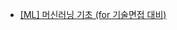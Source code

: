 - [[ML] 머신러닝 기초 (for 기술면접 대비)](https://heehehe-ds.tistory.com/entry/ML-%EB%A8%B8%EC%8B%A0%EB%9F%AC%EB%8B%9D-%EA%B8%B0%EC%B4%88-for-%EA%B8%B0%EC%88%A0%EB%A9%B4%EC%A0%91-%EB%8C%80%EB%B9%84)